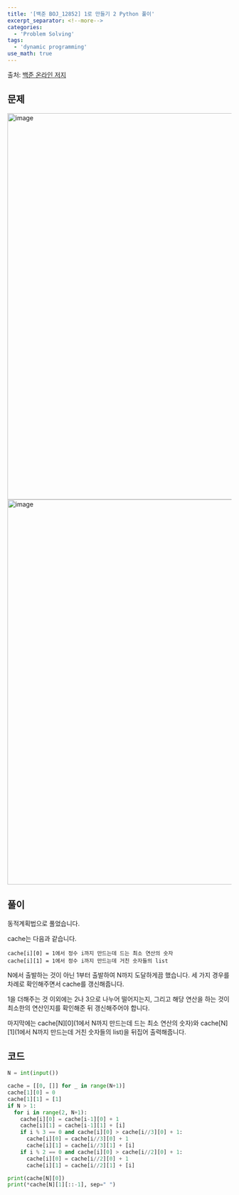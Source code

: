 ```yaml
---
title: '[백준 BOJ_12852] 1로 만들기 2 Python 풀이'
excerpt_separator: <!--more-->
categories:
  - 'Problem Solving'
tags:
  - 'dynamic programming'
use_math: true
---
```


출처: [백준 온라인 저지](https://www.acmicpc.net/problem/12852)

## 문제

<img width="869" alt="image" src="https://user-images.githubusercontent.com/59808674/181503071-07dfb238-78ba-41d2-9f5d-f896af5fce09.png">
<img width="866" alt="image" src="https://user-images.githubusercontent.com/59808674/181503126-2c80d5d9-173e-4a37-ba08-03d9e9e1b2f0.png">


## 풀이

동적계획법으로 풀었습니다.

cache는 다음과 같습니다.

```
cache[i][0] = 1에서 정수 i까지 만드는데 드는 최소 연산의 숫자
cache[i][1] = 1에서 정수 i까지 만드는데 거친 숫자들의 list
```

N에서 출발하는 것이 아닌 1부터 출발하여 N까지 도달하게끔 했습니다. 세 가지 경우를 차례로 확인해주면서 cache를 갱신해줍니다.  

1을 더해주는 것 이외에는 2나 3으로 나누어 떨어지는지, 그리고 해당 연산을 하는 것이 최소한의 연산인지를 확인해준 뒤 갱신해주어야 합니다.  

마지막에는 cache\[N]\[0](1에서 N까지 만드는데 드는 최소 연산의 숫자)와 cache\[N]\[1](1에서 N까지 만드는데 거친 숫자들의 list)을 뒤집어 출력해줍니다.  

## 코드

```python
N = int(input())

cache = [[0, []] for _ in range(N+1)]
cache[1][0] = 0
cache[1][1] = [1]
if N > 1:
  for i in range(2, N+1):
    cache[i][0] = cache[i-1][0] + 1
    cache[i][1] = cache[i-1][1] + [i]
    if i % 3 == 0 and cache[i][0] > cache[i//3][0] + 1:
      cache[i][0] = cache[i//3][0] + 1
      cache[i][1] = cache[i//3][1] + [i]
    if i % 2 == 0 and cache[i][0] > cache[i//2][0] + 1:
      cache[i][0] = cache[i//2][0] + 1
      cache[i][1] = cache[i//2][1] + [i]

print(cache[N][0])
print(*cache[N][1][::-1], sep=" ")
```
